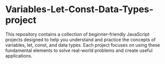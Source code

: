 # Variables-Let-Const-Data-Types-project
This repository contains a collection of beginner-friendly JavaScript projects designed to help you understand and practice the concepts of variables, let, const, and data types. Each project focuses on using these fundamental elements to solve real-world problems and create useful applications.
